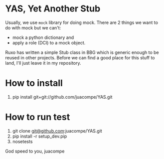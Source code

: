 YAS, Yet Another Stub
===
Usually, we use `mock` library for doing mock. There are 2 things we want to do with mock but we can't:  

* mock a python dictionary and
* apply a role (DCI) to a mock object.

Ruxo has written a simple Stub class in BBG which is generic enough to be reused in other projects. Before we can find a good place for this stuff to land, I'll just leave it in my repository.

How to install
===
1. pip install git+git://github.com/juacompe/YAS.git

How to run test
===
1. git clone git@github.com:juacompe/YAS.git
2. pip install -r setup_dev.pip
3. nosetests

God speed to you,
juacompe

